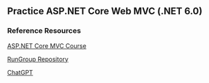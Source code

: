 ## Practice ASP.NET Core Web MVC (.NET 6.0)

### Reference Resources

[ASP.NET Core MVC Course](https://www.youtube.com/playlist?list=PL82C6-O4XrHde_urqhKJHH-HTUfTK6siO/)

[RunGroup Repository](https://github.com/teddysmithdev/RunGroop/)

[ChatGPT](https://chat.openai.com/)

